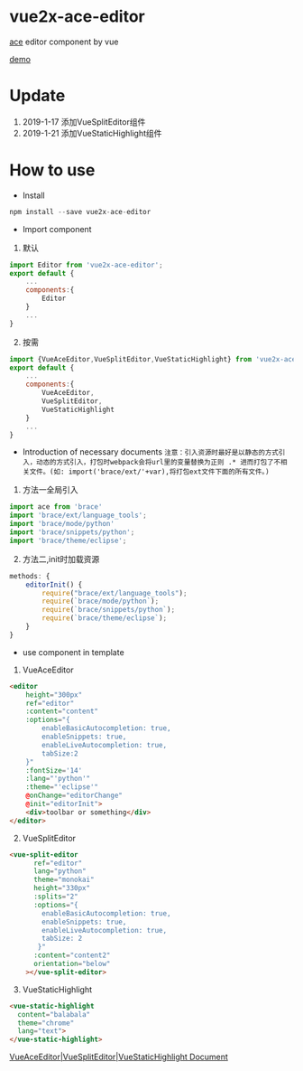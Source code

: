 vue2x-ace-editor
=
[ace](https://ace.c9.io/) editor component by vue

[demo](https://zjfcool.github.io/vue2x-ace-editor/example/dist)

Update
=
1. 2019-1-17 添加VueSplitEditor组件
2. 2019-1-21 添加VueStaticHighlight组件

How to use
=
* Install
```javascript
npm install --save vue2x-ace-editor
```
* Import component
1. 默认
```javascript
import Editor from 'vue2x-ace-editor';
export default {
    ...
    components:{
        Editor
    }
    ...
}
```
2. 按需
```javascript
import {VueAceEditor,VueSplitEditor,VueStaticHighlight} from 'vue2x-ace-editor';
export default {
    ...
    components:{
        VueAceEditor,
        VueSplitEditor,
        VueStaticHighlight
    }
    ...
}
```

* Introduction of necessary documents
`注意：引入资源时最好是以静态的方式引入，动态的方式引入，打包时webpack会将url里的变量替换为正则 .* 进而打包了不相关文件。(如: import('brace/ext/'+var),将打包ext文件下面的所有文件。)`
1. 方法一全局引入
```javascript
import ace from 'brace'
import 'brace/ext/language_tools';
import 'brace/mode/python'
import 'brace/snippets/python';
import 'brace/theme/eclipse';
```
2. 方法二,init时加载资源
```javascript
methods: {
    editorInit() {
        require("brace/ext/language_tools");
        require(`brace/mode/python`);
        require(`brace/snippets/python`);
        require(`brace/theme/eclipse`);
    }
}
```
* use component in template
1. VueAceEditor
``` html
<editor 
    height="300px" 
    ref="editor" 
    :content="content"  
    :options="{
        enableBasicAutocompletion: true,
        enableSnippets: true,
        enableLiveAutocompletion: true,
        tabSize:2
    }" 
    :fontSize='14' 
    :lang="'python'" 
    :theme="'eclipse'"
    @onChange="editorChange"
    @init="editorInit">
    <div>toolbar or something</div>    
</editor>
```
2. VueSplitEditor
``` html
<vue-split-editor
      ref="editor"
      lang="python"
      theme="monokai"
      height="330px"
      :splits="2"
      :options="{
        enableBasicAutocompletion: true,
        enableSnippets: true,
        enableLiveAutocompletion: true,
        tabSize: 2
       }"
      :content="content2"
      orientation="below"
    ></vue-split-editor>
```
3. VueStaticHighlight
```html
<vue-static-highlight
  content="balabala"
  theme="chrome"
  lang="text">
</vue-static-highlight>
```
[VueAceEditor|VueSplitEditor|VueStaticHighlight Document](https://github.com/zjfcool/vue2x-ace-editor/blob/master/editor/README.md)